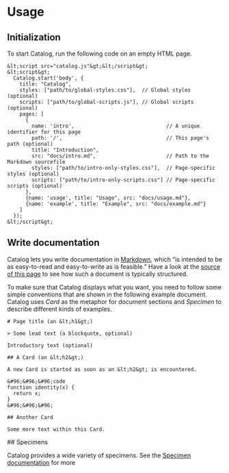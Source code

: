 # Usage

## Initialization

To start Catalog, run the following code on an empty HTML page.

```code
&lt;script src="catalog.js"&gt;&lt;/script&gt;
&lt;script&gt;
  Catalog.start('body', {
    title: "Catalog",
    styles: ["path/to/global-styles.css"],  // Global styles (optional)
    scripts: ["path/to/global-scripts.js"], // Global scripts (optional)
    pages: [
      {
        name: 'intro',                              // A unique identifier for this page
        path: '/',                                  // This page's path (optional)
        title: "Introduction",
        src: "docs/intro.md",                       // Path to the Markdown sourcefile
        styles: ["path/to/intro-only-styles.css"],  // Page-specific styles (optional)
        scripts: ["path/to/intro-only-scripts.css"] // Page-specific scripts (optional)
      },
      {name: 'usage', title: "Usage", src: "docs/usage.md"},
      {name: 'example', title: "Example", src: "docs/example.md"}
    ]
  });
&lt;/script&gt;
```

## Write documentation

Catalog lets you write documentation in [Markdown](http://daringfireball.net/projects/markdown/syntax), which “is intended to be as easy-to-read and easy-to-write as is feasible.” Have a look at the [source of this page](docs/usage.md) to see how such a document is typically structured.

To make sure that Catalog displays what you want, you need to follow some simple conventions that are shown in the following example document. Catalog uses _Card_ as the metaphor for document sections and _Specimen_ to describe different kinds of examples.

```code
# Page title (an &lt;h1&gt;)

> Some lead text (a blockquote, optional)

Introductory text (optional)

## A Card (an &lt;h2&gt;)

A new Card is started as soon as an &lt;h2&gt; is encountered.

&#96;&#96;&#96;code
function identity(x) {
  return x;
}
&#96;&#96;&#96;

## Another Card

Some more text within this Card.

```

## Specimens

Catalog provides a wide variety of specimens. See the [Specimen documentation](#/specimens) for more
